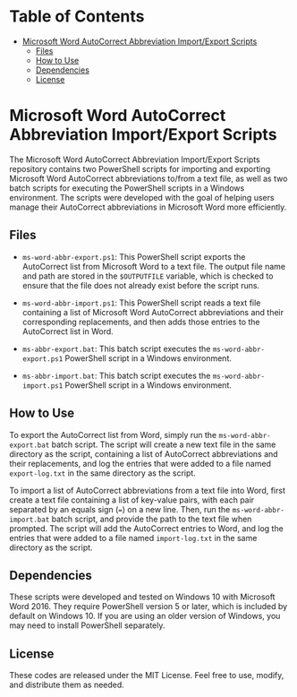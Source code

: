 # Table of Contents
- [Microsoft Word AutoCorrect Abbreviation Import/Export Scripts](#ms_script)
    - [Files](#files)
    - [How to Use](#how_to_use)
    - [Dependencies](#dependencies)
    - [License](#license)

# Microsoft Word AutoCorrect Abbreviation Import/Export Scripts <a id="ms_script"></a>

The Microsoft Word AutoCorrect Abbreviation Import/Export Scripts repository contains two PowerShell scripts for importing and exporting Microsoft Word AutoCorrect abbreviations to/from a text file, as well as two batch scripts for executing the PowerShell scripts in a Windows environment. The scripts were developed with the goal of helping users manage their AutoCorrect abbreviations in Microsoft Word more efficiently.

## Files <a id="files"></a>

-   `ms-word-abbr-export.ps1`: This PowerShell script exports the AutoCorrect list from Microsoft Word to a text file. The output file name and path are stored in the `$OUTPUTFILE` variable, which is checked to ensure that the file does not already exist before the script runs.

-   `ms-word-abbr-import.ps1`: This PowerShell script reads a text file containing a list of Microsoft Word AutoCorrect abbreviations and their corresponding replacements, and then adds those entries to the AutoCorrect list in Word.

-   `ms-abbr-export.bat`: This batch script executes the `ms-word-abbr-export.ps1` PowerShell script in a Windows environment.

-   `ms-abbr-import.bat`: This batch script executes the `ms-word-abbr-import.ps1` PowerShell script in a Windows environment.

## How to Use <a id="how_to_use"></a>

To export the AutoCorrect list from Word, simply run the `ms-word-abbr-export.bat` batch script. The script will create a new text file in the same directory as the script, containing a list of AutoCorrect abbreviations and their replacements, and log the entries that were added to a file named `export-log.txt` in the same directory as the script.

To import a list of AutoCorrect abbreviations from a text file into Word, first create a text file containing a list of key-value pairs, with each pair separated by an equals sign (`=`) on a new line. Then, run the `ms-word-abbr-import.bat` batch script, and provide the path to the text file when prompted. The script will add the AutoCorrect entries to Word, and log the entries that were added to a file named `import-log.txt` in the same directory as the script.

## Dependencies <a id="dependencies"></a>

These scripts were developed and tested on Windows 10 with Microsoft Word 2016. They require PowerShell version 5 or later, which is included by default on Windows 10. If you are using an older version of Windows, you may need to install PowerShell separately.

## License <a id="license"></a>

These codes are released under the MIT License. Feel free to use, modify, and distribute them as needed.